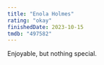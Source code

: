 ```yaml
---
title: "Enola Holmes"
rating: "okay"
finishedDate: 2023-10-15
tmdb: "497582"
---
```


Enjoyable, but nothing special.
